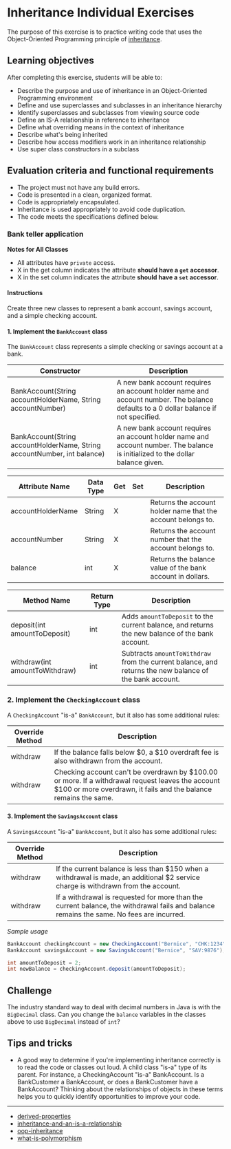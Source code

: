 # Inheritance Individual Exercises

The purpose of this exercise is to practice writing code that uses the Object-Oriented Programming principle of [inheritance](http://book.techelevator.com/content/inheritance-ool.html).

## Learning objectives

After completing this exercise, students will be able to:

* Describe the purpose and use of inheritance in an Object-Oriented Programming environment
* Define and use superclasses and subclasses in an inheritance hierarchy
* Identify superclasses and subclasses from viewing source code
* Define an IS-A relationship in reference to inheritance
* Define what overriding means in the context of inheritance
* Describe what's being inherited
* Describe how access modifiers work in an inheritance relationship
* Use super class constructors in a subclass

## Evaluation criteria and functional requirements

* The project must not have any build errors.
* Code is presented in a clean, organized format.
* Code is appropriately encapsulated.
* Inheritance is used appropriately to avoid code duplication.
* The code meets the specifications defined below.

### Bank teller application

**Notes for All Classes**
- All attributes have `private` access.
- X in the get column indicates the attribute **should have a `get` accessor**.
- X in the set column indicates the attribute **should have a `set` accessor**.

#### Instructions

Create three new classes to represent a bank account, savings account, and a simple checking account.

#### 1. Implement the `BankAccount` class

The `BankAccount` class represents a simple checking or savings account at a bank.


| Constructor                                                              | Description                                                                                                                         |
| ------------------------------------------------------------------------ | ----------------------------------------------------------------------------------------------------------------------------------- |
| BankAccount(String accountHolderName, String accountNumber)              | A new bank account requires an account holder name and account number. The balance defaults to a 0 dollar balance if not specified. |
| BankAccount(String accountHolderName, String accountNumber, int balance) | A new bank account requires an account holder name and account number. The balance is initialized to the dollar balance given.      |

| Attribute Name    | Data Type | Get | Set     | Description                                                  |
| ----------------- | --------- | --- | ------- | ------------------------------------------------------------ |
| accountHolderName | String    | X   |         | Returns the account holder name that the account belongs to. |
| accountNumber     | String    | X   |         | Returns the account number that the account belongs to.      |
| balance           | int       | X   |  | Returns the balance value of the bank account in dollars.    |

| Method Name                    | Return Type | Description                                                                                             |
| ------------------------------ | ----------- | ------------------------------------------------------------------------------------------------------- |
| deposit(int amountToDeposit)   | int         | Adds `amountToDeposit` to the current balance, and returns the new balance of the bank account.         |
| withdraw(int amountToWithdraw) | int         | Subtracts `amountToWithdraw` from the current balance, and returns the new balance of the bank account. |

### 2. Implement the `CheckingAccount` class

A `CheckingAccount` "is-a" `BankAccount`, but it also has some additional rules:

| Override Method | Description                                                                                                                                                          |
| --------------- | -------------------------------------------------------------------------------------------------------------------------------------------------------------------- |
| withdraw        | If the balance falls below $0, a $10 overdraft fee is also withdrawn from the account.                                                                               |
| withdraw        | Checking account can't be overdrawn by $100.00 or more. If a withdrawal request leaves the account $100 or more overdrawn, it fails and the balance remains the same. |

#### 3. Implement the `SavingsAccount` class

A `SavingsAccount` "is-a" `BankAccount`, but it also has some additional rules:

| Override Method | Description                                                                                                                              |
| --------------- | ---------------------------------------------------------------------------------------------------------------------------------------- |
| withdraw        | If the current balance is less than $150 when a withdrawal is made, an additional $2 service charge is withdrawn from the account.       |
| withdraw        | If a withdrawal is requested for more than the current balance, the withdrawal fails and balance remains the same. No fees are incurred. |


_Sample usage_
``` java
BankAccount checkingAccount = new CheckingAccount("Bernice", "CHK:1234");
BankAccount savingsAccount = new SavingsAccount("Bernice", "SAV:9876");

int amountToDeposit = 2;
int newBalance = checkingAccount.deposit(amountToDeposit);
```

## Challenge

The industry standard way to deal with decimal numbers in Java is with the `BigDecimal` class. Can you change the `balance` variables in the classes above to use `BigDecimal` instead of `int`?

## Tips and tricks

* A good way to determine if you're implementing inheritance correctly is to read the code or classes out loud. A child class "is-a" type of its parent. For instance, a CheckingAccount "is-a" BankAccount. Is a BankCustomer a BankAccount, or does a BankCustomer have a BankAccount? Thinking about the relationships of objects in these terms helps you to quickly identify opportunities to improve your code.

---

* [derived-properties](https://www.uml-diagrams.org/derived-property.html)
* [inheritance-and-an-is-a-relationship](https://www.w3resource.com/java-tutorial/inheritance-composition-relationship.php)
* [oop-inheritance](http://book.techelevator.com/content/inheritance-ool.html)
* [what-is-polymorphism](http://book.techelevator.com/content/polymorphism-ool.html)